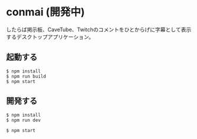 # conmai (開発中)

したらば掲示板、CaveTube、Twitchのコメントをひとからげに字幕として表示するデスクトップアプリケーション。

## 起動する

```
$ npm install
$ npm run build
$ npm start
```

## 開発する

```
$ npm install
$ npm run dev
```

```
$ npm start
```
